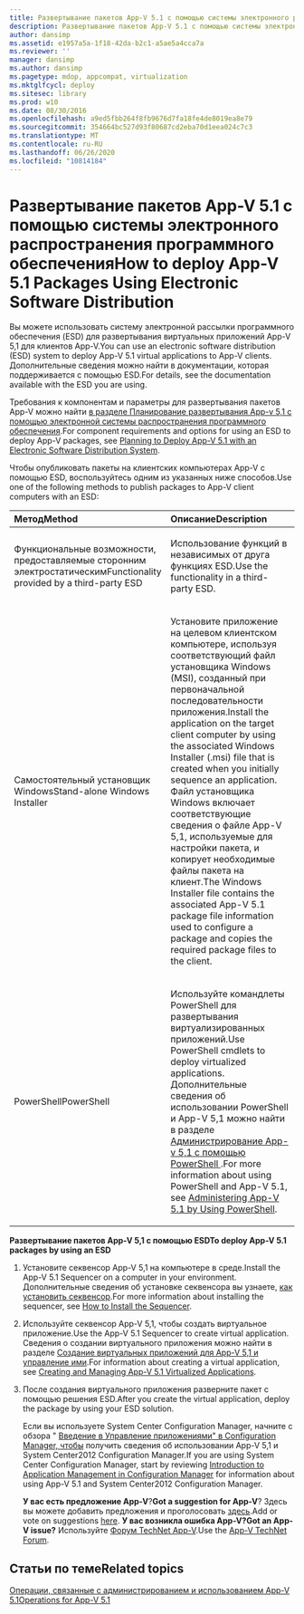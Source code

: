 ```yaml
---
title: Развертывание пакетов App-V 5.1 с помощью системы электронного распространения программного обеспечения
description: Развертывание пакетов App-V 5.1 с помощью системы электронного распространения программного обеспечения
author: dansimp
ms.assetid: e1957a5a-1f18-42da-b2c1-a5ae5a4cca7a
ms.reviewer: ''
manager: dansimp
ms.author: dansimp
ms.pagetype: mdop, appcompat, virtualization
ms.mktglfcycl: deploy
ms.sitesec: library
ms.prod: w10
ms.date: 08/30/2016
ms.openlocfilehash: a9ed5fbb264f8fb9676d7fa18fe4de8019ea8e79
ms.sourcegitcommit: 354664bc527d93f80687cd2eba70d1eea024c7c3
ms.translationtype: MT
ms.contentlocale: ru-RU
ms.lasthandoff: 06/26/2020
ms.locfileid: "10814184"
---
```

# <span data-ttu-id="9f053-103">Развертывание пакетов App-V 5.1 с помощью системы электронного распространения программного обеспечения</span><span class="sxs-lookup"><span data-stu-id="9f053-103">How to deploy App-V 5.1 Packages Using Electronic Software Distribution</span></span>


<span data-ttu-id="9f053-104">Вы можете использовать систему электронной рассылки программного обеспечения (ESD) для развертывания виртуальных приложений App-V 5,1 для клиентов App-V.</span><span class="sxs-lookup"><span data-stu-id="9f053-104">You can use an electronic software distribution (ESD) system to deploy App-V 5.1 virtual applications to App-V clients.</span></span> <span data-ttu-id="9f053-105">Дополнительные сведения можно найти в документации, которая поддерживается с помощью ESD.</span><span class="sxs-lookup"><span data-stu-id="9f053-105">For details, see the documentation available with the ESD you are using.</span></span>

<span data-ttu-id="9f053-106">Требования к компонентам и параметры для развертывания пакетов App-V можно найти [в разделе Планирование развертывания App-v 5,1 с помощью электронной системы распространения программного обеспечения](planning-to-deploy-app-v-51-with-an-electronic-software-distribution-system.md).</span><span class="sxs-lookup"><span data-stu-id="9f053-106">For component requirements and options for using an ESD to deploy App-V packages, see [Planning to Deploy App-V 5.1 with an Electronic Software Distribution System](planning-to-deploy-app-v-51-with-an-electronic-software-distribution-system.md).</span></span>

<span data-ttu-id="9f053-107">Чтобы опубликовать пакеты на клиентских компьютерах App-V с помощью ESD, воспользуйтесь одним из указанных ниже способов.</span><span class="sxs-lookup"><span data-stu-id="9f053-107">Use one of the following methods to publish packages to App-V client computers with an ESD:</span></span>

<table>
<colgroup>
<col width="50%" />
<col width="50%" />
</colgroup>
<thead>
<tr class="header">
<th align="left"><span data-ttu-id="9f053-108">Метод</span><span class="sxs-lookup"><span data-stu-id="9f053-108">Method</span></span></th>
<th align="left"><span data-ttu-id="9f053-109">Описание</span><span class="sxs-lookup"><span data-stu-id="9f053-109">Description</span></span></th>
</tr>
</thead>
<tbody>
<tr class="odd">
<td align="left"><p><span data-ttu-id="9f053-110">Функциональные возможности, предоставляемые сторонним электростатическим</span><span class="sxs-lookup"><span data-stu-id="9f053-110">Functionality provided by a third-party ESD</span></span></p></td>
<td align="left"><p><span data-ttu-id="9f053-111">Использование функций в независимых от друга функциях ESD.</span><span class="sxs-lookup"><span data-stu-id="9f053-111">Use the functionality in a third-party ESD.</span></span></p></td>
</tr>
<tr class="even">
<td align="left"><p><span data-ttu-id="9f053-112">Самостоятельный установщик Windows</span><span class="sxs-lookup"><span data-stu-id="9f053-112">Stand-alone Windows Installer</span></span></p></td>
<td align="left"><p><span data-ttu-id="9f053-113">Установите приложение на целевом клиентском компьютере, используя соответствующий файл установщика Windows (MSI), созданный при первоначальной последовательности приложения.</span><span class="sxs-lookup"><span data-stu-id="9f053-113">Install the application on the target client computer by using the associated Windows Installer (.msi) file that is created when you initially sequence an application.</span></span> <span data-ttu-id="9f053-114">Файл установщика Windows включает соответствующие сведения о файле App-V 5,1, используемые для настройки пакета, и копирует необходимые файлы пакета на клиент.</span><span class="sxs-lookup"><span data-stu-id="9f053-114">The Windows Installer file contains the associated App-V 5.1 package file information used to configure a package and copies the required package files to the client.</span></span></p></td>
</tr>
<tr class="odd">
<td align="left"><p><span data-ttu-id="9f053-115">PowerShell</span><span class="sxs-lookup"><span data-stu-id="9f053-115">PowerShell</span></span></p></td>
<td align="left"><p><span data-ttu-id="9f053-116">Используйте командлеты PowerShell для развертывания виртуализированных приложений.</span><span class="sxs-lookup"><span data-stu-id="9f053-116">Use PowerShell cmdlets to deploy virtualized applications.</span></span> <span data-ttu-id="9f053-117">Дополнительные сведения об использовании PowerShell и App-V 5,1 можно найти в разделе <a href="administering-app-v-51-by-using-powershell.md" data-raw-source="[Administering App-V 5.1 by Using PowerShell](administering-app-v-51-by-using-powershell.md)"> Администрирование App-v 5,1 с помощью PowerShell </a> .</span><span class="sxs-lookup"><span data-stu-id="9f053-117">For more information about using PowerShell and App-V 5.1, see <a href="administering-app-v-51-by-using-powershell.md" data-raw-source="[Administering App-V 5.1 by Using PowerShell](administering-app-v-51-by-using-powershell.md)">Administering App-V 5.1 by Using PowerShell</a>.</span></span></p></td>
</tr>
</tbody>
</table>

 

**<span data-ttu-id="9f053-118">Развертывание пакетов App-V 5,1 с помощью ESD</span><span class="sxs-lookup"><span data-stu-id="9f053-118">To deploy App-V 5.1 packages by using an ESD</span></span>**

1.  <span data-ttu-id="9f053-119">Установите секвенсор App-V 5,1 на компьютере в среде.</span><span class="sxs-lookup"><span data-stu-id="9f053-119">Install the App-V 5.1 Sequencer on a computer in your environment.</span></span> <span data-ttu-id="9f053-120">Дополнительные сведения об установке секвенсора вы узнаете, [как установить секвенсор](how-to-install-the-sequencer-51beta-gb18030.md).</span><span class="sxs-lookup"><span data-stu-id="9f053-120">For more information about installing the sequencer, see [How to Install the Sequencer](how-to-install-the-sequencer-51beta-gb18030.md).</span></span>

2.  <span data-ttu-id="9f053-121">Используйте секвенсор App-V 5,1, чтобы создать виртуальное приложение.</span><span class="sxs-lookup"><span data-stu-id="9f053-121">Use the App-V 5.1 Sequencer to create virtual application.</span></span> <span data-ttu-id="9f053-122">Сведения о создании виртуального приложения можно найти в разделе [Создание виртуальных приложений для App-V 5,1 и управление ими](creating-and-managing-app-v-51-virtualized-applications.md).</span><span class="sxs-lookup"><span data-stu-id="9f053-122">For information about creating a virtual application, see [Creating and Managing App-V 5.1 Virtualized Applications](creating-and-managing-app-v-51-virtualized-applications.md).</span></span>

3.  <span data-ttu-id="9f053-123">После создания виртуального приложения разверните пакет с помощью решения ESD.</span><span class="sxs-lookup"><span data-stu-id="9f053-123">After you create the virtual application, deploy the package by using your ESD solution.</span></span>

    <span data-ttu-id="9f053-124">Если вы используете System Center Configuration Manager, начните с обзора " [Введение в Управление приложениями" в Configuration Manager, чтобы](https://go.microsoft.com/fwlink/?LinkId=281816) получить сведения об использовании App-V 5,1 и System Center2012 Configuration Manager.</span><span class="sxs-lookup"><span data-stu-id="9f053-124">If you are using System Center Configuration Manager, start by reviewing [Introduction to Application Management in Configuration Manager](https://go.microsoft.com/fwlink/?LinkId=281816) for information about using App-V 5.1 and System Center2012 Configuration Manager.</span></span>

    <span data-ttu-id="9f053-125">**У вас есть предложение App-V**?</span><span class="sxs-lookup"><span data-stu-id="9f053-125">**Got a suggestion for App-V**?</span></span> <span data-ttu-id="9f053-126">Здесь вы можете добавить предложения и проголосовать [здесь](http://appv.uservoice.com/forums/280448-microsoft-application-virtualization).</span><span class="sxs-lookup"><span data-stu-id="9f053-126">Add or vote on suggestions [here](http://appv.uservoice.com/forums/280448-microsoft-application-virtualization).</span></span> **<span data-ttu-id="9f053-127">У вас возникла ошибка App-V?</span><span class="sxs-lookup"><span data-stu-id="9f053-127">Got an App-V issue?</span></span>** <span data-ttu-id="9f053-128">Используйте [Форум TechNet App-V](https://social.technet.microsoft.com/Forums/home?forum=mdopappv).</span><span class="sxs-lookup"><span data-stu-id="9f053-128">Use the [App-V TechNet Forum](https://social.technet.microsoft.com/Forums/home?forum=mdopappv).</span></span>

## <span data-ttu-id="9f053-129">Статьи по теме</span><span class="sxs-lookup"><span data-stu-id="9f053-129">Related topics</span></span>


[<span data-ttu-id="9f053-130">Операции, связанные с администрированием и использованием App-V 5.1</span><span class="sxs-lookup"><span data-stu-id="9f053-130">Operations for App-V 5.1</span></span>](operations-for-app-v-51.md)

 

 





